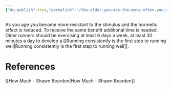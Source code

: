 ```yaml
---
{"dg-publish":true,"permalink":"/the-older-you-are-the-more-often-you-should-train/","created":"2022-08-06T07:58:04.000-04:00","updated":"2024-03-05T20:33:43.191-05:00"}
---
```


As you age you become more resistant to the stimulus and the hormetic effect is reduced. To receive the same benefit additional time is needed. Older runners should be exercising at least 6 days a week, at least 30 minutes a day to develop a [[Running consistently is the first step to running well\|Running consistently is the first step to running well]].

# References

[[How Much - Shawn Bearden\|How Much - Shawn Bearden]]
